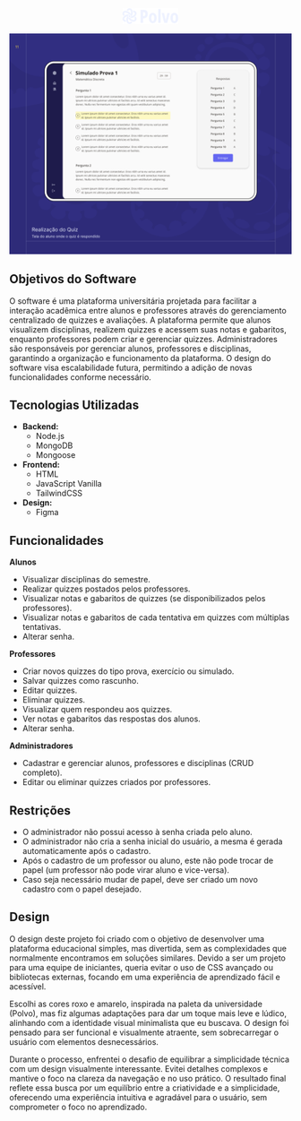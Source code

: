 </div>
    <div align=center>
    <img src="/frontend/src/img/logo-light.svg" width=100px>
</div>

![Polvo Capa](/frontend/src/img/capa.png)

## Objetivos do Software

O software é uma plataforma universitária projetada para facilitar a interação acadêmica entre alunos e professores através do gerenciamento centralizado de quizzes e avaliações. A plataforma permite que alunos visualizem disciplinas, realizem quizzes e acessem suas notas e gabaritos, enquanto professores podem criar e gerenciar quizzes. Administradores são responsáveis por gerenciar alunos, professores e disciplinas, garantindo a organização e funcionamento da plataforma. O design do software visa escalabilidade futura, permitindo a adição de novas funcionalidades conforme necessário.

## Tecnologias Utilizadas

- **Backend:**
  - Node.js
  - MongoDB
  - Mongoose
- **Frontend:**
  - HTML
  - JavaScript Vanilla
  - TailwindCSS
- **Design:**
  - Figma

## Funcionalidades

**Alunos**

- Visualizar disciplinas do semestre.
- Realizar quizzes postados pelos professores.
- Visualizar notas e gabaritos de quizzes (se disponibilizados pelos professores).
- Visualizar notas e gabaritos de cada tentativa em quizzes com múltiplas tentativas.
- Alterar senha.

**Professores**

- Criar novos quizzes do tipo prova, exercício ou simulado.
- Salvar quizzes como rascunho.
- Editar quizzes.
- Eliminar quizzes.
- Visualizar quem respondeu aos quizzes.
- Ver notas e gabaritos das respostas dos alunos.
- Alterar senha.

**Administradores**

- Cadastrar e gerenciar alunos, professores e disciplinas (CRUD completo).
- Editar ou eliminar quizzes criados por professores.

## Restrições

- O administrador não possui acesso à senha criada pelo aluno.
- O administrador não cria a senha inicial do usuário, a mesma é gerada automaticamente após o cadastro.
- Após o cadastro de um professor ou aluno, este não pode trocar de papel (um professor não pode virar aluno e vice-versa).
- Caso seja necessário mudar de papel, deve ser criado um novo cadastro com o papel desejado.

## Design

O design deste projeto foi criado com o objetivo de desenvolver uma plataforma educacional simples, mas divertida, sem as complexidades que normalmente encontramos em soluções similares. Devido a ser um projeto para uma equipe de iniciantes, queria evitar o uso de CSS avançado ou bibliotecas externas, focando em uma experiência de aprendizado fácil e acessível.

Escolhi as cores roxo e amarelo, inspirada na paleta da universidade (Polvo), mas fiz algumas adaptações para dar um toque mais leve e lúdico, alinhando com a identidade visual minimalista que eu buscava. O design foi pensado para ser funcional e visualmente atraente, sem sobrecarregar o usuário com elementos desnecessários.

Durante o processo, enfrentei o desafio de equilibrar a simplicidade técnica com um design visualmente interessante. Evitei detalhes complexos e mantive o foco na clareza da navegação e no uso prático. O resultado final reflete essa busca por um equilíbrio entre a criatividade e a simplicidade, oferecendo uma experiência intuitiva e agradável para o usuário, sem comprometer o foco no aprendizado.
